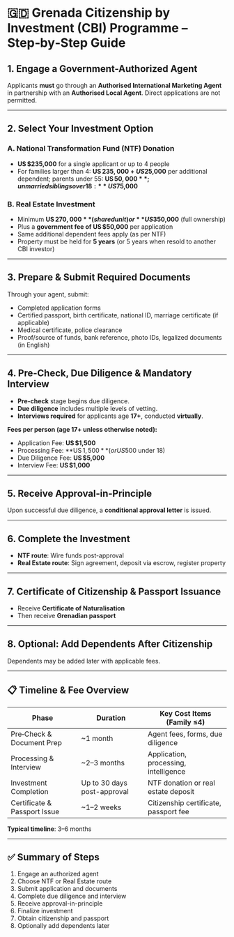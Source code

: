 
# 🇬🇩 Grenada Citizenship by Investment (CBI) Programme – Step‑by‑Step Guide

## 1. Engage a Government-Authorized Agent  
Applicants **must** go through an **Authorised International Marketing Agent** in partnership with an **Authorised Local Agent**. Direct applications are not permitted.

---

## 2. Select Your Investment Option

### A. National Transformation Fund (NTF) Donation  
- **US $235,000** for a single applicant or up to 4 people  
- For families larger than 4: **US $235,000 + US $25,000** per additional dependent; parents under 55: **US $50,000**; unmarried siblings over 18: **US $75,000**

### B. Real Estate Investment  
- Minimum **US $270,000** (shared unit) or **US $350,000** (full ownership)  
- Plus a **government fee of US $50,000** per application  
- Same additional dependent fees apply (as per NTF)  
- Property must be held for **5 years** (or 5 years when resold to another CBI investor)

---

## 3. Prepare & Submit Required Documents  
Through your agent, submit:

- Completed application forms  
- Certified passport, birth certificate, national ID, marriage certificate (if applicable)  
- Medical certificate, police clearance  
- Proof/source of funds, bank reference, photo IDs, legalized documents (in English)

---

## 4. Pre-Check, Due Diligence & Mandatory Interview  
- **Pre-check** stage begins due diligence.  
- **Due diligence** includes multiple levels of vetting.  
- **Interviews required** for applicants age **17+**, conducted **virtually**.

**Fees per person (age 17+ unless otherwise noted):**  
- Application Fee: **US $1,500**  
- Processing Fee: **US $1,500** (or US $500 under 18)  
- Due Diligence Fee: **US $5,000**  
- Interview Fee: **US $1,000**

---

## 5. Receive Approval-in-Principle  
Upon successful due diligence, a **conditional approval letter** is issued.

---

## 6. Complete the Investment  
- **NTF route**: Wire funds post-approval  
- **Real Estate route**: Sign agreement, deposit via escrow, register property

---

## 7. Certificate of Citizenship & Passport Issuance  
- Receive **Certificate of Naturalisation**  
- Then receive **Grenadian passport**

---

## 8. Optional: Add Dependents After Citizenship  
Dependents may be added later with applicable fees.

---

## 📋 Timeline & Fee Overview

| Phase                          | Duration                | Key Cost Items (Family ≤4)            |
|-------------------------------|-------------------------|----------------------------------------|
| Pre‑Check & Document Prep     | ~1 month                | Agent fees, forms, due diligence       |
| Processing & Interview        | ~2–3 months             | Application, processing, intelligence  |
| Investment Completion         | Up to 30 days post-approval | NTF donation or real estate deposit |
| Certificate & Passport Issue  | ~1–2 weeks              | Citizenship certificate, passport fee  |

**Typical timeline**: 3–6 months

---

## ✅ Summary of Steps

1. Engage an authorized agent  
2. Choose NTF or Real Estate route  
3. Submit application and documents  
4. Complete due diligence and interview  
5. Receive approval-in-principle  
6. Finalize investment  
7. Obtain citizenship and passport  
8. Optionally add dependents later

